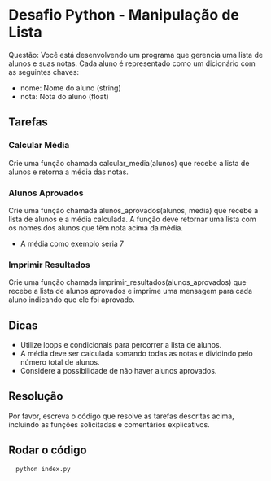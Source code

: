 # Desafio Python - Manipulação de Lista

Questão: Você está desenvolvendo um programa que gerencia uma lista de alunos e suas notas. Cada aluno é representado como um dicionário com as seguintes chaves:

- nome: Nome do aluno (string)
- nota: Nota do aluno (float)

## Tarefas

### Calcular Média

Crie uma função chamada calcular_media(alunos) que recebe a lista de alunos e retorna a média das notas.

### Alunos Aprovados

Crie uma função chamada alunos_aprovados(alunos, media) que recebe a lista de alunos e a média calculada. A função deve retornar uma lista com os nomes dos alunos que têm nota acima da média.

- A média como exemplo seria 7

### Imprimir Resultados

Crie uma função chamada imprimir_resultados(alunos_aprovados) que recebe a lista de alunos aprovados e imprime uma mensagem para cada aluno indicando que ele foi aprovado.

## Dicas

- Utilize loops e condicionais para percorrer a lista de alunos.
- A média deve ser calculada somando todas as notas e dividindo pelo número total de alunos.
- Considere a possibilidade de não haver alunos aprovados.

## Resolução

Por favor, escreva o código que resolve as tarefas descritas acima, incluindo as funções solicitadas e comentários explicativos.

## Rodar o código

```bash
  python index.py
```
